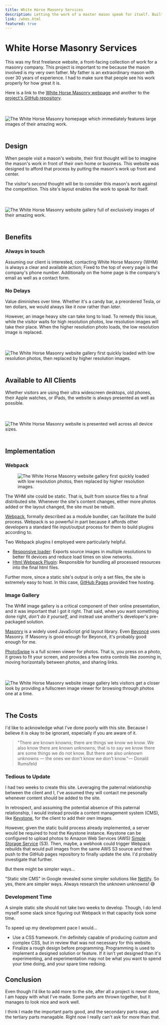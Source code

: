 ```yaml
---
title: White Horse Masonry Services
description: Letting the work of a master mason speak for itself. Built on a static webpack pipeline, responsive image plugins, a masonry gallery, and GitHub pages.
link: /whms.html
featured: true
---
```

# White Horse Masonry Services
This was my first freelance website, a front-facing collection of work for a masonry company. This project is important to me because the  mason involved is my very own father. My father is an extraordinary mason with over 30 years of experience. I had to make sure that people see his work properly for how great it is.

Here is a link to the <a href="https://www.whitehorsemasonry.com" target="_blank">White Horse Masonry webpage</a> and another to the <a href="https://github.com/dyllandry/white-horse-masonry-services" target="_blank">project's GitHub repository</a>.

<figure class='image is-2by1' style="margin: 50px 0px;">
  <img class='post-image' data-src='whms-2by1.png' alt="The White Horse Masonry homepage which immediately features large images of their amazing work."/>
</figure>

## Design
When people visit a mason's website, their first thought will be to imagine the mason's work in front of their own home or business. This website was designed to afford that process by putting the mason's work up front and center. 

The visitor's *second* thought will be to consider this mason's work against the competition. This site's layout enables the work to speak for itself.

<figure class='image is-4by3' style="margin: 50px 0px;">
  <img class='post-image' data-src='whms-gallery-4by3.png' alt="The White Horse Masonry website gallery full of exclusively images of their amazing work."/>
</figure>

## Benefits
### Always in touch
Assuming our client is interested, contacting White Horse Masonry (WHM) is always a clear and available action; Fixed to the top of every page is the company's phone number. Additionally on the home page is the company's email as well as a contact form.
### No Delays
Value diminishes over time. Whether it's a candy bar, a preordered Tesla, or ten dollars, we would always like it *now* rather than *later*. 

However, an image heavy site can take long to load. To remedy this issue, while the visitor waits for high resolution photos, low resolution images will take their place. When the higher resolution photo loads, the low resolution image is replaced.

<figure class='image is-4by3' style="margin: 50px 0px;">
  <img class='post-image' data-src='lazy-fuzzy-load-4by3.png' alt="The White Horse Masonry website gallery first quickly loaded with low resolution photos, then replaced by higher resolution images."/>
</figure>

## Available to All Clients
Whether visitors are using their ultra widescreen desktops, old phones, their Apple watches, or iPads, the website is always presented as well as possible.

<figure class='image is-4by3' style="margin: 50px 0px;">
  <img class='post-image' data-src='collage-4by3.png' alt="The White Horse Masonry website is presented well across all device sizes."/>
</figure>

## Implementation
### Webpack

<figure class='image is-128x128 is-pulled-right'>
  <img class='post-image' data-src='webpack-logo.png' alt="The White Horse Masonry website gallery first quickly loaded with low resolution photos, then replaced by higher resolution images."/>
</figure>

The WHM site could be static. That is, built from source files to a final distributed site. Whenever the site's content changes, either more photos added or the layout changed, the site must be rebuilt.

<a href="https://webpack.js.org" target="_blank">Webpack</a>, formally described as a module bundler, can facilitate the build process. Webpack is so powerful in part because it affords other developers a standard file input/output process for them to build plugins according to.

Two Webpack plugins I employed were particularly helpful.
- <a href="https://github.com/herrstucki/responsive-loader" target="_blank">Responsive loader</a>: Exports source images in multiple resolutions to better fit devices and reduce load times on slow networks. 
- <a href="https://github.com/jantimon/html-webpack-plugin" target="_blank">Html Webpack Plugin</a>: Responsible for bundling all processed resources into the final html files.

Further more, since a static site's output is only a set  files, the site is extremely easy to host. In this case, <a href="https://pages.github.com" target="_blank">GitHub Pages</a> provided free hosting.

### Image Gallery
The WHM image gallery is a critical component of their online presentation, and it was important that I got it right. That said, when you want something done right, *don't do it yourself*, and instead use another's developer's pre-packaged solution.

<a href="https://masonry.desandro.com" target="_blank">Masonry</a> is a widely used JavaScript grid layout library. Even <a href="http://iam.beyonce.com/tagged/my_work" target="_blank">Beyoncé</a> uses Masonry. If Masonry is good enough for Beyoncé, it's probably good enough for me.

<a href="https://photoswipe.com" target="_blank">PhotoSwipe</a> is a full screen viewer for photos. That is, you press on a photo, it grows to fit your screen, and provides a few extra controls like zooming in, moving horizontally between photos, and sharing links.


<figure class='image is-2by1' style="margin: 50px 0px;">
  <img class='post-image' data-src='photoswipe.png' alt="The White Horse Masonry website image gallery lets visitors get a closer look by providing a fullscreen  image viewer for browsing through photos one at a time."/>
</figure>

## The Costs
I'd like to acknowledge what I've done poorly with this site. Because I believe it is okay to be ignorant, especially if you are aware of it.

> "There are known knowns; there are things we know we know. We also know there are known unknowns; that is to say we know there are some things we do not know. But there are also unknown unknowns — the ones we don't know we don't know."<span class="quote-attribution">— Donald Rumsfeld</span>

### Tedious to Update
I had two weeks to create this site. Leveraging the paternal relationship between the client and I, I've assumed they will contact me pesonally whenever content should be added to the site.

In retrospect, and assuming the potential absence of this paternal relationship, I would instead provide a content management system (CMS), like <a href="https://keystonejs.com" target="_blank">Keystone</a>, for the client to add their own images.

However, given the static build process already implemented, a server would be required to host the Keystone instance. Keystone can be configured to upload photos to Amazon Web Services (AWS) <a href="https://aws.amazon.com/s3/" target="_blank">Simple Storage Service</a> (S3). Then, maybe, a webhook could trigger Webpack rebuilds that would pull images from the same AWS S3 source and then push to the GitHub pages repository to finally update the site. I'd probably investigate that further.

But there might be simpler ways...

"Static site CMS" in Google revealed some simpler solutions like <a href="https://github.com/netlify/netlify-cms" target="_blank">Netlify</a>. So yes, there are simpler ways. Always research the unknown unknowns! 😅

### Development Time
A simple static site should not take two weeks to develop. Though, I do lend myself some slack since figuring out Webpack in that capacity took some time.

To speed up my development pace I would...
- Use a CSS framework. I'm definitely capable of producing custom and complex CSS, but in review that was not necessary for this website.
- Finalize a rough design before programming. Programming is used to implement a designed solution or feature. If it isn't yet designed than it's experimenting, and experimentation may not be what you want to spend your time doing, and your spare time redoing.

## Conclusion
Even though I'd like to add more to the site, after all a project is never done, I am happy with what I've made. Some parts are thrown together, but It manages to look nice and work well.

I think I made the important parts good, and the secondary parts okay, and the tertiary parts managable. Right now I really can't ask for more than that.